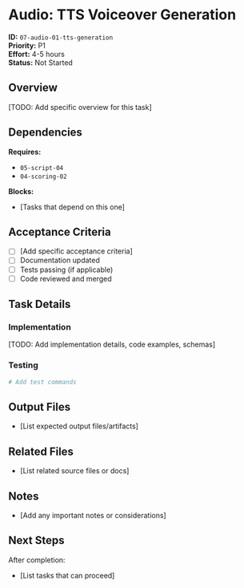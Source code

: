 # Audio: TTS Voiceover Generation

**ID:** `07-audio-01-tts-generation`  
**Priority:** P1  
**Effort:** 4-5 hours  
**Status:** Not Started

## Overview

[TODO: Add specific overview for this task]

## Dependencies

**Requires:**
- `05-script-04`
- `04-scoring-02`

**Blocks:**
- [Tasks that depend on this one]

## Acceptance Criteria

- [ ] [Add specific acceptance criteria]
- [ ] Documentation updated
- [ ] Tests passing (if applicable)
- [ ] Code reviewed and merged

## Task Details

### Implementation

[TODO: Add implementation details, code examples, schemas]

### Testing

```bash
# Add test commands
```

## Output Files

- [List expected output files/artifacts]

## Related Files

- [List related source files or docs]

## Notes

- [Add any important notes or considerations]

## Next Steps

After completion:
- [List tasks that can proceed]
